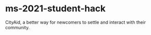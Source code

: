 # ms-2021-student-hack
CityAid, a better way for newcomers to settle and interact with their community.
